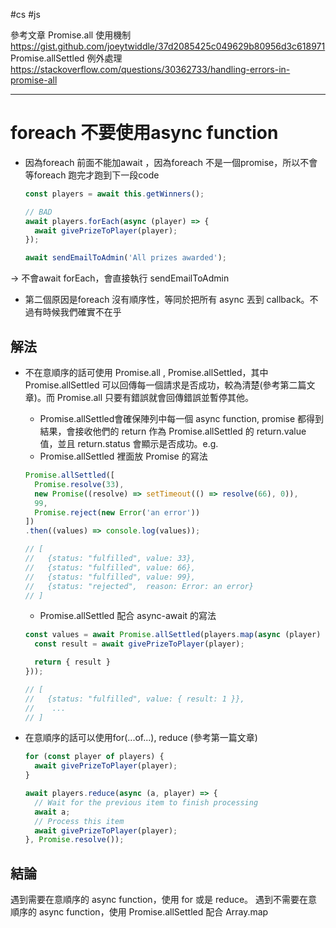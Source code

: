 #cs #js

參考文章
Promise.all 使用機制
https://gist.github.com/joeytwiddle/37d2085425c049629b80956d3c618971 
Promise.allSettled 例外處理 
https://stackoverflow.com/questions/30362733/handling-errors-in-promise-all

---

# foreach 不要使用async function
- 因為foreach 前面不能加await ，因為foreach 不是一個promise，所以不會等foreach 跑完才跑到下一段code
	```js
	const players = await this.getWinners();

	// BAD
	await players.forEach(async (player) => {
	  await givePrizeToPlayer(player);
	});
	
	await sendEmailToAdmin('All prizes awarded');
	```
-> 不會await forEach，會直接執行 sendEmailToAdmin
- 第二個原因是foreach 沒有順序性，等同於把所有 async 丟到 callback。不過有時候我們確實不在乎

## 解法
- 不在意順序的話可使用 Promise.all , Promise.allSettled，其中 Promise.allSettled 可以回傳每一個請求是否成功，較為清楚(參考第二篇文章)。而 Promise.all 只要有錯誤就會回傳錯誤並暫停其他。
	- Promise.allSettled會確保陣列中每一個 async function, promise 都得到結果，會接收他們的 return 作為 Promise.allSettled 的 return.value 值，並且 return.status 會顯示是否成功。e.g. 
	- Promise.allSettled 裡面放 Promise 的寫法
	```js
	Promise.allSettled([
	  Promise.resolve(33),
	  new Promise((resolve) => setTimeout(() => resolve(66), 0)),
	  99,
	  Promise.reject(new Error('an error'))
	])
	.then((values) => console.log(values));
	
	// [
	//   {status: "fulfilled", value: 33},
	//   {status: "fulfilled", value: 66},
	//   {status: "fulfilled", value: 99},
	//   {status: "rejected",  reason: Error: an error}
	// ]
	```
	- Promise.allSettled 配合 async-await 的寫法
	```js
	const values = await Promise.allSettled(players.map(async (player) => {
	  const result = await givePrizeToPlayer(player);

	  return { result }
	}));
	
	// [
	//   {status: "fulfilled", value: { result: 1 }},
	//    ...
	// ]
	```
- 在意順序的話可以使用for(...of...), reduce (參考第一篇文章)
	```js
	for (const player of players) {
	  await givePrizeToPlayer(player);
	}
	```	
	
	```js
	await players.reduce(async (a, player) => {
	  // Wait for the previous item to finish processing
	  await a;
	  // Process this item
	  await givePrizeToPlayer(player);
	}, Promise.resolve());
	```

## 結論
遇到需要在意順序的 async function，使用 for 或是 reduce。
遇到不需要在意順序的 async function，使用 Promise.allSettled 配合 Array.map
